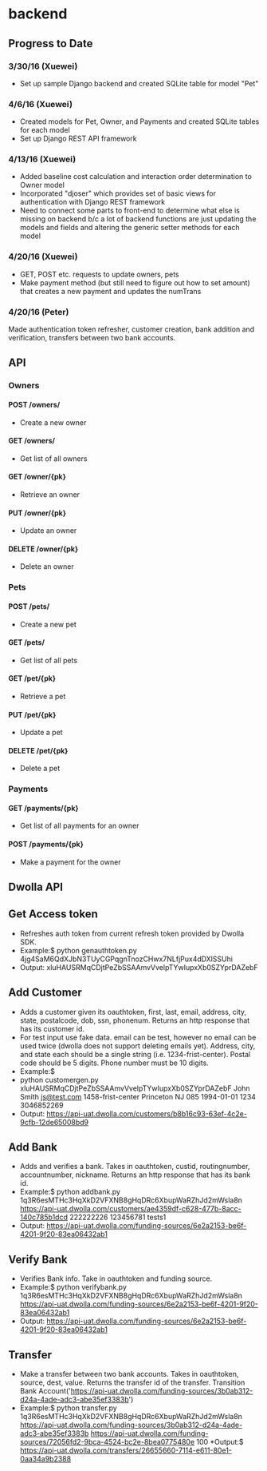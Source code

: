 # backend

## Progress to Date

### 3/30/16 (Xuewei)
* Set up sample Django backend and created SQLite table for model "Pet"

### 4/6/16 (Xuewei)
* Created models for Pet, Owner, and Payments and created SQLite tables for each model
* Set up Django REST API framework

### 4/13/16 (Xuewei)
* Added baseline cost calculation and interaction order determination to Owner model
* Incorporated "djoser" which provides set of basic views for authentication with Django REST framework
* Need to connect some parts to front-end to determine what else is missing on backend b/c a lot of backend functions are just updating the models and fields and altering the generic setter methods for each model

### 4/20/16 (Xuewei)
* GET, POST etc. requests to update owners, pets
* Make payment method (but still need to figure out how to set amount) that creates a new payment and updates the numTrans

### 4/20/16 (Peter)
Made authentication token refresher, customer creation, bank addition and verification, transfers between two bank accounts. 

## API

### Owners

#### POST /owners/
* Create a new owner

#### GET /owners/
* Get list of all owners

#### GET /owner/{pk}
* Retrieve an owner

#### PUT /owner/{pk}
* Update an owner

#### DELETE /owner/{pk}
* Delete an owner

### Pets

#### POST /pets/
* Create a new pet

#### GET /pets/
* Get list of all pets

#### GET /pet/{pk}
* Retrieve a pet

#### PUT /pet/{pk}
* Update a pet

#### DELETE /pet/{pk}
* Delete a pet

### Payments

#### GET /payments/{pk}
* Get list of all payments for an owner

#### POST /payments/{pk}
* Make a payment for the owner

## Dwolla API

## Get Access token
* Refreshes auth token from current refresh token provided by Dwolla SDK.
* Example:$ python genauthtoken.py 4jg4SaM6QdXJbN3TUyCGPqgnTnozCHwx7NLfjPux4dDXlSSUhi
* Output: xluHAUSRMqCDjtPeZbSSAAmvVvelpTYwIupxXb0SZYprDAZebF

## Add Customer
* Adds a customer given its oauthtoken, first, last, email, address, city, state, postalcode, dob, ssn, phonenum.  Returns an http response that has its customer id.
* For test input use fake data. email can be test, however no email can be used twice (dwolla does not support deleting emails yet). Address, city, and state each should be a single string (i.e. 1234-frist-center).  Postal code should be 5 digits.  Phone number must be 10 digits. 
* Example:$
* python customergen.py xluHAUSRMqCDjtPeZbSSAAmvVvelpTYwIupxXb0SZYprDAZebF John Smith js@test.com 1458-frist-center Princeton NJ 085 1994-01-01 1234 3046852269
* Output: https://api-uat.dwolla.com/customers/b8b16c93-63ef-4c2e-9cfb-12de65008bd9

## Add Bank
* Adds and verifies a bank.  Takes in oauthtoken, custid, routingnumber, accountnumber, nickname.   Returns an http response that has its bank id.
* Example:$ python addbank.py 1q3R6esMTHc3HqXkD2VFXNB8gHqDRc6XbupWaRZhJd2mWsla8n https://api-uat.dwolla.com/customers/ae4359df-c628-477b-8acc-140c785b1dcd 222222226 123456781 tests1
* Output: https://api-uat.dwolla.com/funding-sources/6e2a2153-be6f-4201-9f20-83ea06432ab1

## Verify Bank
* Verifies Bank info.  Take in oauthtoken and funding source.
* Example:$ python verifybank.py 1q3R6esMTHc3HqXkD2VFXNB8gHqDRc6XbupWaRZhJd2mWsla8n https://api-uat.dwolla.com/funding-sources/6e2a2153-be6f-4201-9f20-83ea06432ab1
* Output: https://api-uat.dwolla.com/funding-sources/6e2a2153-be6f-4201-9f20-83ea06432ab1

## Transfer
* Make a transfer between two bank accounts.  Takes in oauthtoken, source, dest, value.  Returns the transfer id of the transfer. Transition Bank Account('https://api-uat.dwolla.com/funding-sources/3b0ab312-d24a-4ade-adc3-abe35ef3383b')
* Example:$ python transfer.py 1q3R6esMTHc3HqXkD2VFXNB8gHqDRc6XbupWaRZhJd2mWsla8n https://api-uat.dwolla.com/funding-sources/3b0ab312-d24a-4ade-adc3-abe35ef3383b https://api-uat.dwolla.com/funding-sources/72056fd2-9bca-4524-bc2e-8bea0775480e 100
*Output:$ https://api-uat.dwolla.com/transfers/26655660-7114-e611-80e1-0aa34a9b2388



